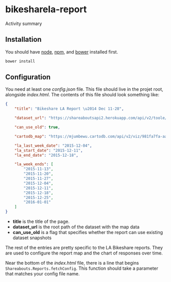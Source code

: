 # bikesharela-report
Activity summary


## Installation

You should have [node](https://nodejs.org/en/), [npm](https://www.npmjs.com/), and [bower](http://bower.io/) installed first.

```bash
bower install
```


## Configuration

You need at least one *config.json* file. This file should live in the projet root, alongside *index.html*. The contents of this file should look something like:

```json
{
    "title": "Bikeshare LA Report \u2014 Dec 11-28",

    "dataset_url": "https://shareaboutsapi2.herokuapp.com/api/v2/toole/datasets/bikesharela/",

    "can_use_old": true,

    "cartodb_map": "https://mjumbewu.cartodb.com/api/v2/viz/981fa7fa-aa55-11e5-993d-0ecd1babdde5/viz.json",

    "la_last_week_date": "2015-12-04",
    "la_start_date": "2015-12-11",
    "la_end_date": "2015-12-18",

    "la_week_ends": [
        "2015-11-13",
        "2015-11-20",
        "2015-11-27",
        "2015-12-04",
        "2015-12-11",
        "2015-12-18",
        "2015-12-25",
        "2016-01-01"
    ]
}
```

* **title** is the title of the page.
* **dataset_url** is the root path of the dataset with the map data
* **can_use_old** is a flag that specifies whether the report can use existing dataset snapshots

The rest of the entries are pretty specific to the LA Bikeshare reports. They are used to configure the report map and the chart of responses over time.

Near the bottom of the *index.html* file, there is a line that begins `Shareabouts.Reports.fetchConfig`. This function should take a parameter that matches your config file name.